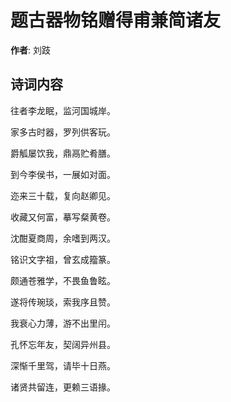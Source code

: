 # 题古器物铭赠得甫兼简诸友

**作者**: 刘跂

## 诗词内容

往者李龙眠，监河国城岸。

家多古时器，罗列供客玩。

爵觚屡饮我，鼎鬲贮肴膳。

到今李侯书，一展如对面。

迩来三十载，复向赵卿见。

收藏又何富，摹写粲黄卷。

沈酣夏商周，余嗜到两汉。

铭识文字祖，曾玄成籀篆。

颇通苍雅学，不畏鱼鲁眩。

遂将传琬琰，索我序且赞。

我衰心力薄，游不出里闬。

孔怀忘年友，契阔异州县。

深惭千里驾，请毕十日燕。

诸贤共留连，更赖三语掾。

